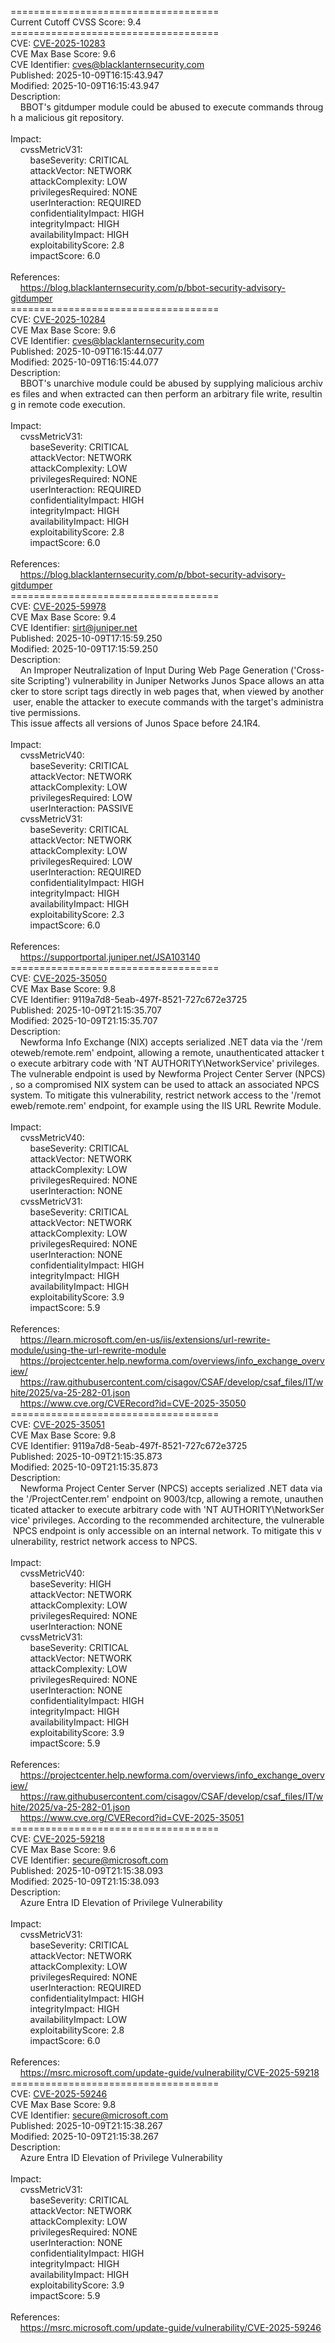 ====================================<br>Current&nbsp;Cutoff&nbsp;CVSS&nbsp;Score:&nbsp;9.4<br>====================================<br>CVE:&nbsp;<a href="https://nvd.nist.gov/vuln/detail/CVE-2025-10283">CVE-2025-10283</a><br>CVE&nbsp;Max&nbsp;Base&nbsp;Score:&nbsp;9.6<br>CVE&nbsp;Identifier:&nbsp;cves@blacklanternsecurity.com<br>Published:&nbsp;2025-10-09T16:15:43.947<br>Modified:&nbsp;2025-10-09T16:15:43.947<br>Description:&nbsp;<br>&nbsp;&nbsp;&nbsp;&nbsp;BBOT&#x27;s&nbsp;gitdumper&nbsp;module&nbsp;could&nbsp;be&nbsp;abused&nbsp;to&nbsp;execute&nbsp;commands&nbsp;through&nbsp;a&nbsp;malicious&nbsp;git&nbsp;repository.<br><br>Impact:<br>&nbsp;&nbsp;&nbsp;&nbsp;cvssMetricV31:<br>&nbsp;&nbsp;&nbsp;&nbsp;&nbsp;&nbsp;&nbsp;&nbsp;baseSeverity:&nbsp;CRITICAL<br>&nbsp;&nbsp;&nbsp;&nbsp;&nbsp;&nbsp;&nbsp;&nbsp;attackVector:&nbsp;NETWORK<br>&nbsp;&nbsp;&nbsp;&nbsp;&nbsp;&nbsp;&nbsp;&nbsp;attackComplexity:&nbsp;LOW<br>&nbsp;&nbsp;&nbsp;&nbsp;&nbsp;&nbsp;&nbsp;&nbsp;privilegesRequired:&nbsp;NONE<br>&nbsp;&nbsp;&nbsp;&nbsp;&nbsp;&nbsp;&nbsp;&nbsp;userInteraction:&nbsp;REQUIRED<br>&nbsp;&nbsp;&nbsp;&nbsp;&nbsp;&nbsp;&nbsp;&nbsp;confidentialityImpact:&nbsp;HIGH<br>&nbsp;&nbsp;&nbsp;&nbsp;&nbsp;&nbsp;&nbsp;&nbsp;integrityImpact:&nbsp;HIGH<br>&nbsp;&nbsp;&nbsp;&nbsp;&nbsp;&nbsp;&nbsp;&nbsp;availabilityImpact:&nbsp;HIGH<br>&nbsp;&nbsp;&nbsp;&nbsp;&nbsp;&nbsp;&nbsp;&nbsp;exploitabilityScore:&nbsp;2.8<br>&nbsp;&nbsp;&nbsp;&nbsp;&nbsp;&nbsp;&nbsp;&nbsp;impactScore:&nbsp;6.0<br><br>References:&nbsp;<br>&nbsp;&nbsp;&nbsp;&nbsp;https://blog.blacklanternsecurity.com/p/bbot-security-advisory-gitdumper<br>====================================<br>CVE:&nbsp;<a href="https://nvd.nist.gov/vuln/detail/CVE-2025-10284">CVE-2025-10284</a><br>CVE&nbsp;Max&nbsp;Base&nbsp;Score:&nbsp;9.6<br>CVE&nbsp;Identifier:&nbsp;cves@blacklanternsecurity.com<br>Published:&nbsp;2025-10-09T16:15:44.077<br>Modified:&nbsp;2025-10-09T16:15:44.077<br>Description:&nbsp;<br>&nbsp;&nbsp;&nbsp;&nbsp;BBOT&#x27;s&nbsp;unarchive&nbsp;module&nbsp;could&nbsp;be&nbsp;abused&nbsp;by&nbsp;supplying&nbsp;malicious&nbsp;archives&nbsp;files&nbsp;and&nbsp;when&nbsp;extracted&nbsp;can&nbsp;then&nbsp;perform&nbsp;an&nbsp;arbitrary&nbsp;file&nbsp;write,&nbsp;resulting&nbsp;in&nbsp;remote&nbsp;code&nbsp;execution.<br><br>Impact:<br>&nbsp;&nbsp;&nbsp;&nbsp;cvssMetricV31:<br>&nbsp;&nbsp;&nbsp;&nbsp;&nbsp;&nbsp;&nbsp;&nbsp;baseSeverity:&nbsp;CRITICAL<br>&nbsp;&nbsp;&nbsp;&nbsp;&nbsp;&nbsp;&nbsp;&nbsp;attackVector:&nbsp;NETWORK<br>&nbsp;&nbsp;&nbsp;&nbsp;&nbsp;&nbsp;&nbsp;&nbsp;attackComplexity:&nbsp;LOW<br>&nbsp;&nbsp;&nbsp;&nbsp;&nbsp;&nbsp;&nbsp;&nbsp;privilegesRequired:&nbsp;NONE<br>&nbsp;&nbsp;&nbsp;&nbsp;&nbsp;&nbsp;&nbsp;&nbsp;userInteraction:&nbsp;REQUIRED<br>&nbsp;&nbsp;&nbsp;&nbsp;&nbsp;&nbsp;&nbsp;&nbsp;confidentialityImpact:&nbsp;HIGH<br>&nbsp;&nbsp;&nbsp;&nbsp;&nbsp;&nbsp;&nbsp;&nbsp;integrityImpact:&nbsp;HIGH<br>&nbsp;&nbsp;&nbsp;&nbsp;&nbsp;&nbsp;&nbsp;&nbsp;availabilityImpact:&nbsp;HIGH<br>&nbsp;&nbsp;&nbsp;&nbsp;&nbsp;&nbsp;&nbsp;&nbsp;exploitabilityScore:&nbsp;2.8<br>&nbsp;&nbsp;&nbsp;&nbsp;&nbsp;&nbsp;&nbsp;&nbsp;impactScore:&nbsp;6.0<br><br>References:&nbsp;<br>&nbsp;&nbsp;&nbsp;&nbsp;https://blog.blacklanternsecurity.com/p/bbot-security-advisory-gitdumper<br>====================================<br>CVE:&nbsp;<a href="https://nvd.nist.gov/vuln/detail/CVE-2025-59978">CVE-2025-59978</a><br>CVE&nbsp;Max&nbsp;Base&nbsp;Score:&nbsp;9.4<br>CVE&nbsp;Identifier:&nbsp;sirt@juniper.net<br>Published:&nbsp;2025-10-09T17:15:59.250<br>Modified:&nbsp;2025-10-09T17:15:59.250<br>Description:&nbsp;<br>&nbsp;&nbsp;&nbsp;&nbsp;An&nbsp;Improper&nbsp;Neutralization&nbsp;of&nbsp;Input&nbsp;During&nbsp;Web&nbsp;Page&nbsp;Generation&nbsp;(&#x27;Cross-site&nbsp;Scripting&#x27;)&nbsp;vulnerability&nbsp;in&nbsp;Juniper&nbsp;Networks&nbsp;Junos&nbsp;Space&nbsp;allows&nbsp;an&nbsp;attacker&nbsp;to&nbsp;store&nbsp;script&nbsp;tags&nbsp;directly&nbsp;in&nbsp;web&nbsp;pages&nbsp;that,&nbsp;when&nbsp;viewed&nbsp;by&nbsp;another&nbsp;user,&nbsp;enable&nbsp;the&nbsp;attacker&nbsp;to&nbsp;execute&nbsp;commands&nbsp;with&nbsp;the&nbsp;target&#x27;s&nbsp;administrative&nbsp;permissions.<br>This&nbsp;issue&nbsp;affects&nbsp;all&nbsp;versions&nbsp;of&nbsp;Junos&nbsp;Space&nbsp;before&nbsp;24.1R4.<br><br>Impact:<br>&nbsp;&nbsp;&nbsp;&nbsp;cvssMetricV40:<br>&nbsp;&nbsp;&nbsp;&nbsp;&nbsp;&nbsp;&nbsp;&nbsp;baseSeverity:&nbsp;CRITICAL<br>&nbsp;&nbsp;&nbsp;&nbsp;&nbsp;&nbsp;&nbsp;&nbsp;attackVector:&nbsp;NETWORK<br>&nbsp;&nbsp;&nbsp;&nbsp;&nbsp;&nbsp;&nbsp;&nbsp;attackComplexity:&nbsp;LOW<br>&nbsp;&nbsp;&nbsp;&nbsp;&nbsp;&nbsp;&nbsp;&nbsp;privilegesRequired:&nbsp;LOW<br>&nbsp;&nbsp;&nbsp;&nbsp;&nbsp;&nbsp;&nbsp;&nbsp;userInteraction:&nbsp;PASSIVE<br>&nbsp;&nbsp;&nbsp;&nbsp;cvssMetricV31:<br>&nbsp;&nbsp;&nbsp;&nbsp;&nbsp;&nbsp;&nbsp;&nbsp;baseSeverity:&nbsp;CRITICAL<br>&nbsp;&nbsp;&nbsp;&nbsp;&nbsp;&nbsp;&nbsp;&nbsp;attackVector:&nbsp;NETWORK<br>&nbsp;&nbsp;&nbsp;&nbsp;&nbsp;&nbsp;&nbsp;&nbsp;attackComplexity:&nbsp;LOW<br>&nbsp;&nbsp;&nbsp;&nbsp;&nbsp;&nbsp;&nbsp;&nbsp;privilegesRequired:&nbsp;LOW<br>&nbsp;&nbsp;&nbsp;&nbsp;&nbsp;&nbsp;&nbsp;&nbsp;userInteraction:&nbsp;REQUIRED<br>&nbsp;&nbsp;&nbsp;&nbsp;&nbsp;&nbsp;&nbsp;&nbsp;confidentialityImpact:&nbsp;HIGH<br>&nbsp;&nbsp;&nbsp;&nbsp;&nbsp;&nbsp;&nbsp;&nbsp;integrityImpact:&nbsp;HIGH<br>&nbsp;&nbsp;&nbsp;&nbsp;&nbsp;&nbsp;&nbsp;&nbsp;availabilityImpact:&nbsp;HIGH<br>&nbsp;&nbsp;&nbsp;&nbsp;&nbsp;&nbsp;&nbsp;&nbsp;exploitabilityScore:&nbsp;2.3<br>&nbsp;&nbsp;&nbsp;&nbsp;&nbsp;&nbsp;&nbsp;&nbsp;impactScore:&nbsp;6.0<br><br>References:&nbsp;<br>&nbsp;&nbsp;&nbsp;&nbsp;https://supportportal.juniper.net/JSA103140<br>====================================<br>CVE:&nbsp;<a href="https://nvd.nist.gov/vuln/detail/CVE-2025-35050">CVE-2025-35050</a><br>CVE&nbsp;Max&nbsp;Base&nbsp;Score:&nbsp;9.8<br>CVE&nbsp;Identifier:&nbsp;9119a7d8-5eab-497f-8521-727c672e3725<br>Published:&nbsp;2025-10-09T21:15:35.707<br>Modified:&nbsp;2025-10-09T21:15:35.707<br>Description:&nbsp;<br>&nbsp;&nbsp;&nbsp;&nbsp;Newforma&nbsp;Info&nbsp;Exchange&nbsp;(NIX)&nbsp;accepts&nbsp;serialized&nbsp;.NET&nbsp;data&nbsp;via&nbsp;the&nbsp;&#x27;/remoteweb/remote.rem&#x27;&nbsp;endpoint,&nbsp;allowing&nbsp;a&nbsp;remote,&nbsp;unauthenticated&nbsp;attacker&nbsp;to&nbsp;execute&nbsp;arbitrary&nbsp;code&nbsp;with&nbsp;&#x27;NT&nbsp;AUTHORITY\NetworkService&#x27;&nbsp;privileges.&nbsp;The&nbsp;vulnerable&nbsp;endpoint&nbsp;is&nbsp;used&nbsp;by&nbsp;Newforma&nbsp;Project&nbsp;Center&nbsp;Server&nbsp;(NPCS),&nbsp;so&nbsp;a&nbsp;compromised&nbsp;NIX&nbsp;system&nbsp;can&nbsp;be&nbsp;used&nbsp;to&nbsp;attack&nbsp;an&nbsp;associated&nbsp;NPCS&nbsp;system.&nbsp;To&nbsp;mitigate&nbsp;this&nbsp;vulnerability,&nbsp;restrict&nbsp;network&nbsp;access&nbsp;to&nbsp;the&nbsp;&#x27;/remoteweb/remote.rem&#x27;&nbsp;endpoint,&nbsp;for&nbsp;example&nbsp;using&nbsp;the&nbsp;IIS&nbsp;URL&nbsp;Rewrite&nbsp;Module.<br><br>Impact:<br>&nbsp;&nbsp;&nbsp;&nbsp;cvssMetricV40:<br>&nbsp;&nbsp;&nbsp;&nbsp;&nbsp;&nbsp;&nbsp;&nbsp;baseSeverity:&nbsp;CRITICAL<br>&nbsp;&nbsp;&nbsp;&nbsp;&nbsp;&nbsp;&nbsp;&nbsp;attackVector:&nbsp;NETWORK<br>&nbsp;&nbsp;&nbsp;&nbsp;&nbsp;&nbsp;&nbsp;&nbsp;attackComplexity:&nbsp;LOW<br>&nbsp;&nbsp;&nbsp;&nbsp;&nbsp;&nbsp;&nbsp;&nbsp;privilegesRequired:&nbsp;NONE<br>&nbsp;&nbsp;&nbsp;&nbsp;&nbsp;&nbsp;&nbsp;&nbsp;userInteraction:&nbsp;NONE<br>&nbsp;&nbsp;&nbsp;&nbsp;cvssMetricV31:<br>&nbsp;&nbsp;&nbsp;&nbsp;&nbsp;&nbsp;&nbsp;&nbsp;baseSeverity:&nbsp;CRITICAL<br>&nbsp;&nbsp;&nbsp;&nbsp;&nbsp;&nbsp;&nbsp;&nbsp;attackVector:&nbsp;NETWORK<br>&nbsp;&nbsp;&nbsp;&nbsp;&nbsp;&nbsp;&nbsp;&nbsp;attackComplexity:&nbsp;LOW<br>&nbsp;&nbsp;&nbsp;&nbsp;&nbsp;&nbsp;&nbsp;&nbsp;privilegesRequired:&nbsp;NONE<br>&nbsp;&nbsp;&nbsp;&nbsp;&nbsp;&nbsp;&nbsp;&nbsp;userInteraction:&nbsp;NONE<br>&nbsp;&nbsp;&nbsp;&nbsp;&nbsp;&nbsp;&nbsp;&nbsp;confidentialityImpact:&nbsp;HIGH<br>&nbsp;&nbsp;&nbsp;&nbsp;&nbsp;&nbsp;&nbsp;&nbsp;integrityImpact:&nbsp;HIGH<br>&nbsp;&nbsp;&nbsp;&nbsp;&nbsp;&nbsp;&nbsp;&nbsp;availabilityImpact:&nbsp;HIGH<br>&nbsp;&nbsp;&nbsp;&nbsp;&nbsp;&nbsp;&nbsp;&nbsp;exploitabilityScore:&nbsp;3.9<br>&nbsp;&nbsp;&nbsp;&nbsp;&nbsp;&nbsp;&nbsp;&nbsp;impactScore:&nbsp;5.9<br><br>References:&nbsp;<br>&nbsp;&nbsp;&nbsp;&nbsp;https://learn.microsoft.com/en-us/iis/extensions/url-rewrite-module/using-the-url-rewrite-module<br>&nbsp;&nbsp;&nbsp;&nbsp;https://projectcenter.help.newforma.com/overviews/info_exchange_overview/<br>&nbsp;&nbsp;&nbsp;&nbsp;https://raw.githubusercontent.com/cisagov/CSAF/develop/csaf_files/IT/white/2025/va-25-282-01.json<br>&nbsp;&nbsp;&nbsp;&nbsp;https://www.cve.org/CVERecord?id=CVE-2025-35050<br>====================================<br>CVE:&nbsp;<a href="https://nvd.nist.gov/vuln/detail/CVE-2025-35051">CVE-2025-35051</a><br>CVE&nbsp;Max&nbsp;Base&nbsp;Score:&nbsp;9.8<br>CVE&nbsp;Identifier:&nbsp;9119a7d8-5eab-497f-8521-727c672e3725<br>Published:&nbsp;2025-10-09T21:15:35.873<br>Modified:&nbsp;2025-10-09T21:15:35.873<br>Description:&nbsp;<br>&nbsp;&nbsp;&nbsp;&nbsp;Newforma&nbsp;Project&nbsp;Center&nbsp;Server&nbsp;(NPCS)&nbsp;accepts&nbsp;serialized&nbsp;.NET&nbsp;data&nbsp;via&nbsp;the&nbsp;&#x27;/ProjectCenter.rem&#x27;&nbsp;endpoint&nbsp;on&nbsp;9003/tcp,&nbsp;allowing&nbsp;a&nbsp;remote,&nbsp;unauthenticated&nbsp;attacker&nbsp;to&nbsp;execute&nbsp;arbitrary&nbsp;code&nbsp;with&nbsp;&#x27;NT&nbsp;AUTHORITY\NetworkService&#x27;&nbsp;privileges.&nbsp;According&nbsp;to&nbsp;the&nbsp;recommended&nbsp;architecture,&nbsp;the&nbsp;vulnerable&nbsp;NPCS&nbsp;endpoint&nbsp;is&nbsp;only&nbsp;accessible&nbsp;on&nbsp;an&nbsp;internal&nbsp;network.&nbsp;To&nbsp;mitigate&nbsp;this&nbsp;vulnerability,&nbsp;restrict&nbsp;network&nbsp;access&nbsp;to&nbsp;NPCS.<br><br>Impact:<br>&nbsp;&nbsp;&nbsp;&nbsp;cvssMetricV40:<br>&nbsp;&nbsp;&nbsp;&nbsp;&nbsp;&nbsp;&nbsp;&nbsp;baseSeverity:&nbsp;HIGH<br>&nbsp;&nbsp;&nbsp;&nbsp;&nbsp;&nbsp;&nbsp;&nbsp;attackVector:&nbsp;NETWORK<br>&nbsp;&nbsp;&nbsp;&nbsp;&nbsp;&nbsp;&nbsp;&nbsp;attackComplexity:&nbsp;LOW<br>&nbsp;&nbsp;&nbsp;&nbsp;&nbsp;&nbsp;&nbsp;&nbsp;privilegesRequired:&nbsp;NONE<br>&nbsp;&nbsp;&nbsp;&nbsp;&nbsp;&nbsp;&nbsp;&nbsp;userInteraction:&nbsp;NONE<br>&nbsp;&nbsp;&nbsp;&nbsp;cvssMetricV31:<br>&nbsp;&nbsp;&nbsp;&nbsp;&nbsp;&nbsp;&nbsp;&nbsp;baseSeverity:&nbsp;CRITICAL<br>&nbsp;&nbsp;&nbsp;&nbsp;&nbsp;&nbsp;&nbsp;&nbsp;attackVector:&nbsp;NETWORK<br>&nbsp;&nbsp;&nbsp;&nbsp;&nbsp;&nbsp;&nbsp;&nbsp;attackComplexity:&nbsp;LOW<br>&nbsp;&nbsp;&nbsp;&nbsp;&nbsp;&nbsp;&nbsp;&nbsp;privilegesRequired:&nbsp;NONE<br>&nbsp;&nbsp;&nbsp;&nbsp;&nbsp;&nbsp;&nbsp;&nbsp;userInteraction:&nbsp;NONE<br>&nbsp;&nbsp;&nbsp;&nbsp;&nbsp;&nbsp;&nbsp;&nbsp;confidentialityImpact:&nbsp;HIGH<br>&nbsp;&nbsp;&nbsp;&nbsp;&nbsp;&nbsp;&nbsp;&nbsp;integrityImpact:&nbsp;HIGH<br>&nbsp;&nbsp;&nbsp;&nbsp;&nbsp;&nbsp;&nbsp;&nbsp;availabilityImpact:&nbsp;HIGH<br>&nbsp;&nbsp;&nbsp;&nbsp;&nbsp;&nbsp;&nbsp;&nbsp;exploitabilityScore:&nbsp;3.9<br>&nbsp;&nbsp;&nbsp;&nbsp;&nbsp;&nbsp;&nbsp;&nbsp;impactScore:&nbsp;5.9<br><br>References:&nbsp;<br>&nbsp;&nbsp;&nbsp;&nbsp;https://projectcenter.help.newforma.com/overviews/info_exchange_overview/<br>&nbsp;&nbsp;&nbsp;&nbsp;https://raw.githubusercontent.com/cisagov/CSAF/develop/csaf_files/IT/white/2025/va-25-282-01.json<br>&nbsp;&nbsp;&nbsp;&nbsp;https://www.cve.org/CVERecord?id=CVE-2025-35051<br>====================================<br>CVE:&nbsp;<a href="https://nvd.nist.gov/vuln/detail/CVE-2025-59218">CVE-2025-59218</a><br>CVE&nbsp;Max&nbsp;Base&nbsp;Score:&nbsp;9.6<br>CVE&nbsp;Identifier:&nbsp;secure@microsoft.com<br>Published:&nbsp;2025-10-09T21:15:38.093<br>Modified:&nbsp;2025-10-09T21:15:38.093<br>Description:&nbsp;<br>&nbsp;&nbsp;&nbsp;&nbsp;Azure&nbsp;Entra&nbsp;ID&nbsp;Elevation&nbsp;of&nbsp;Privilege&nbsp;Vulnerability<br><br>Impact:<br>&nbsp;&nbsp;&nbsp;&nbsp;cvssMetricV31:<br>&nbsp;&nbsp;&nbsp;&nbsp;&nbsp;&nbsp;&nbsp;&nbsp;baseSeverity:&nbsp;CRITICAL<br>&nbsp;&nbsp;&nbsp;&nbsp;&nbsp;&nbsp;&nbsp;&nbsp;attackVector:&nbsp;NETWORK<br>&nbsp;&nbsp;&nbsp;&nbsp;&nbsp;&nbsp;&nbsp;&nbsp;attackComplexity:&nbsp;LOW<br>&nbsp;&nbsp;&nbsp;&nbsp;&nbsp;&nbsp;&nbsp;&nbsp;privilegesRequired:&nbsp;NONE<br>&nbsp;&nbsp;&nbsp;&nbsp;&nbsp;&nbsp;&nbsp;&nbsp;userInteraction:&nbsp;REQUIRED<br>&nbsp;&nbsp;&nbsp;&nbsp;&nbsp;&nbsp;&nbsp;&nbsp;confidentialityImpact:&nbsp;HIGH<br>&nbsp;&nbsp;&nbsp;&nbsp;&nbsp;&nbsp;&nbsp;&nbsp;integrityImpact:&nbsp;HIGH<br>&nbsp;&nbsp;&nbsp;&nbsp;&nbsp;&nbsp;&nbsp;&nbsp;availabilityImpact:&nbsp;LOW<br>&nbsp;&nbsp;&nbsp;&nbsp;&nbsp;&nbsp;&nbsp;&nbsp;exploitabilityScore:&nbsp;2.8<br>&nbsp;&nbsp;&nbsp;&nbsp;&nbsp;&nbsp;&nbsp;&nbsp;impactScore:&nbsp;6.0<br><br>References:&nbsp;<br>&nbsp;&nbsp;&nbsp;&nbsp;https://msrc.microsoft.com/update-guide/vulnerability/CVE-2025-59218<br>====================================<br>CVE:&nbsp;<a href="https://nvd.nist.gov/vuln/detail/CVE-2025-59246">CVE-2025-59246</a><br>CVE&nbsp;Max&nbsp;Base&nbsp;Score:&nbsp;9.8<br>CVE&nbsp;Identifier:&nbsp;secure@microsoft.com<br>Published:&nbsp;2025-10-09T21:15:38.267<br>Modified:&nbsp;2025-10-09T21:15:38.267<br>Description:&nbsp;<br>&nbsp;&nbsp;&nbsp;&nbsp;Azure&nbsp;Entra&nbsp;ID&nbsp;Elevation&nbsp;of&nbsp;Privilege&nbsp;Vulnerability<br><br>Impact:<br>&nbsp;&nbsp;&nbsp;&nbsp;cvssMetricV31:<br>&nbsp;&nbsp;&nbsp;&nbsp;&nbsp;&nbsp;&nbsp;&nbsp;baseSeverity:&nbsp;CRITICAL<br>&nbsp;&nbsp;&nbsp;&nbsp;&nbsp;&nbsp;&nbsp;&nbsp;attackVector:&nbsp;NETWORK<br>&nbsp;&nbsp;&nbsp;&nbsp;&nbsp;&nbsp;&nbsp;&nbsp;attackComplexity:&nbsp;LOW<br>&nbsp;&nbsp;&nbsp;&nbsp;&nbsp;&nbsp;&nbsp;&nbsp;privilegesRequired:&nbsp;NONE<br>&nbsp;&nbsp;&nbsp;&nbsp;&nbsp;&nbsp;&nbsp;&nbsp;userInteraction:&nbsp;NONE<br>&nbsp;&nbsp;&nbsp;&nbsp;&nbsp;&nbsp;&nbsp;&nbsp;confidentialityImpact:&nbsp;HIGH<br>&nbsp;&nbsp;&nbsp;&nbsp;&nbsp;&nbsp;&nbsp;&nbsp;integrityImpact:&nbsp;HIGH<br>&nbsp;&nbsp;&nbsp;&nbsp;&nbsp;&nbsp;&nbsp;&nbsp;availabilityImpact:&nbsp;HIGH<br>&nbsp;&nbsp;&nbsp;&nbsp;&nbsp;&nbsp;&nbsp;&nbsp;exploitabilityScore:&nbsp;3.9<br>&nbsp;&nbsp;&nbsp;&nbsp;&nbsp;&nbsp;&nbsp;&nbsp;impactScore:&nbsp;5.9<br><br>References:&nbsp;<br>&nbsp;&nbsp;&nbsp;&nbsp;https://msrc.microsoft.com/update-guide/vulnerability/CVE-2025-59246